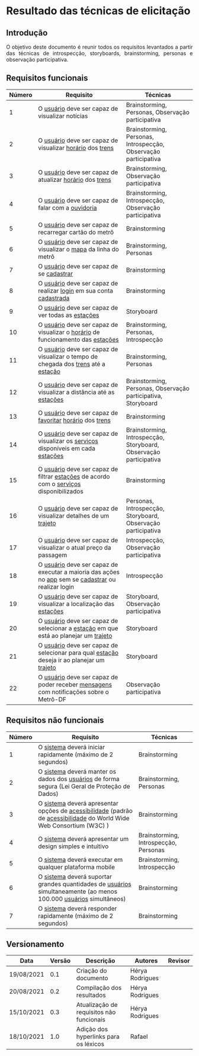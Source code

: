 # Resultado das técnicas de elicitação

## Introdução
<p align="justify"> O objetivo deste documento é reunir todos os requisitos levantados a partir das técnicas de introspecção, storyboards, brainstorming, personas e observação participativa.</p>

## Requisitos funcionais

| Número | Requisito               | Técnicas               |
| ------ | ----------------------- | ---------------------  | 
| 1      | O <a href="../../Modelagem/lexico#usuario">usuário</a> deve ser capaz de visualizar notícias  | Brainstorming, Personas, Observação participativa
| 2      | O <a href="../../Modelagem/lexico#usuario">usuário</a> deve ser capaz de visualizar <a href="../../Modelagem/lexico#horario">horário</a> dos <a href="../../Modelagem/lexico#trem">trens</a>   | Brainstorming, Personas, Introspecção, Observação participativa
| 3      | O <a href="../../Modelagem/lexico#usuario">usuário</a> deve ser capaz de atualizar <a href="../../Modelagem/lexico#horario">horário</a> dos <a href="../../Modelagem/lexico#trem">trens</a>  | Brainstorming, Observação participativa
| 4      | O <a href="../../Modelagem/lexico#usuario">usuário</a> deve ser capaz de falar com a <a href="../../Modelagem/lexico#ouvidoria">ouvidoria</a> | Brainstorming, Introspecção, Observação participativa
| 5      | O <a href="../../Modelagem/lexico#usuario">usuário</a> deve ser capaz de recarregar cartão do metrô  | Brainstorming
| 6      | O <a href="../../Modelagem/lexico#usuario">usuário</a> deve ser capaz de visualizar o <a href="../../Modelagem/lexico#mapa">mapa</a> da linha do metrô  | Brainstorming, Personas
| 7      | O <a href="../../Modelagem/lexico#usuario">usuário</a> deve ser capaz de se <a href="../../Modelagem/lexico#cadastrar">cadastrar</a> | Brainstorming
| 8      | O <a href="../../Modelagem/lexico#usuario">usuário</a> deve ser capaz de realizar <a href="../../Modelagem/lexico#entrar">login</a> em sua conta <a href="../../Modelagem/lexico#cadastrar">cadastrada</a> | Brainstorming
| 9      | O <a href="../../Modelagem/lexico#usuario">usuário</a> deve ser capaz de ver todas as <a href="../../Modelagem/lexico#estacao">estações</a> | Storyboard
| 10      | O <a href="../../Modelagem/lexico#usuario">usuário</a> deve ser capaz de visualizar o <a href="../../Modelagem/lexico#horario">horário</a> de funcionamento das <a href="../../Modelagem/lexico#estacao">estações</a>  | Brainstorming, Personas, Introspecção
| 11     | O <a href="../../Modelagem/lexico#usuario">usuário</a> deve ser capaz de visualizar o tempo de chegada dos <a href="../../Modelagem/lexico#trem">trens</a> até a <a href="../../Modelagem/lexico#estacao">estação</a>  | Brainstorming, Personas
| 12     | O <a href="../../Modelagem/lexico#usuario">usuário</a> deve ser capaz de visualizar a distância até as <a href="../../Modelagem/lexico#estacao">estações</a>  | Brainstorming, Personas, Observação participativa,  Storyboard
| 13     | O <a href="../../Modelagem/lexico#usuario">usuário</a> deve ser capaz de <a href="../../Modelagem/lexico#favoritar">favoritar</a> <a href="../../Modelagem/lexico#horario">horário</a> dos <a href="../../Modelagem/lexico#trem">trens</a>  | Brainstorming
| 14     | O <a href="../../Modelagem/lexico#usuario">usuário</a> deve ser capaz de visualizar os <a href="../../Modelagem/lexico#servicos">serviços</a> disponíveis em cada <a href="../../Modelagem/lexico#estacao">estações</a>  | Brainstorming, Introspecção,  Storyboard, Observação participativa
| 15     | O <a href="../../Modelagem/lexico#usuario">usuário</a> deve ser capaz de filtrar <a href="../../Modelagem/lexico#estacao">estações</a> de acordo com o <a href="../../Modelagem/lexico#servicos">serviços</a> disponibilizados  | Brainstorming
| 16     | O <a href="../../Modelagem/lexico#usuario">usuário</a> deve ser capaz de visualizar detalhes de um <a href="../../Modelagem/lexico#trajeto">trajeto</a> | Personas, Introspecção,  Storyboard, Observação participativa
| 17     | O <a href="../../Modelagem/lexico#usuario">usuário</a> deve ser capaz de visualizar o atual preço da passagem  | Introspecção, Observação participativa
| 18     | O <a href="../../Modelagem/lexico#usuario">usuário</a> deve ser capaz de executar a maioria das ações no <a href="../../Modelagem/lexico#aplicativo">app</a> sem se <a href="../../Modelagem/lexico#cadastrar">cadastrar</a> ou realizar login | Introspecção
| 19     | O <a href="../../Modelagem/lexico#usuario">usuário</a> deve ser capaz de visualizar a localização das <a href="../../Modelagem/lexico#estacao">estações</a> | Storyboard, Observação participativa
| 20     | O <a href="../../Modelagem/lexico#usuario">usuário</a> deve ser capaz de selecionar a <a href="../../Modelagem/lexico#estacao">estação</a> em que está ao planejar um <a href="../../Modelagem/lexico#trajeto">trajeto</a> | Storyboard
| 21     | O <a href="../../Modelagem/lexico#usuario">usuário</a> deve ser capaz de selecionar para qual <a href="../../Modelagem/lexico#estacao">estação</a> deseja ir ao planejar um <a href="../../Modelagem/lexico#trajeto">trajeto</a> | Storyboard
| 22     | O <a href="../../Modelagem/lexico#usuario">usuário</a> deve ser capaz de poder receber <a href="../../Modelagem/lexico#mensagem">mensagens</a> com notificações  sobre o Metrô-DF| Observação participativa


## Requisitos não funcionais 

| Número | Requisito               | Técnicas
| ------ | ----------------------- | ------
| 1      | O <a href="../../Modelagem/exico#aplicativo">sistema</a> deverá iniciar rapidamente (máximo de 2 segundos) | Brainstorming
| 2      | O <a href="../../Modelagem/exico#aplicativo">sistema</a> deverá manter os dados dos <a href="../../Modelagem/lexico#usuario">usuários</a> de forma segura (Lei Geral de Proteção de Dados) | Brainstorming, Personas
| 3      | O <a href="../../Modelagem/exico#aplicativo">sistema</a> deverá apresentar opções de <a href="../../Modelagem/lexico#acessibilidade">acessibilidade</a> (padrão de <a href="../../Modelagem/lexico#acessibilidade">acessibilidade</a> do World Wide Web Consortium (W3C) ) | Brainstorming
| 4      | O <a href="../../Modelagem/exico#aplicativo">sistema</a> deverá apresentar um design simples e intuitivo  | Brainstorming, Introspecção, Personas
| 5      | O <a href="../../Modelagem/exico#aplicativo">sistema</a> deverá executar em qualquer plataforma mobile |Brainstorming,  Introspecção
| 6      | O <a href="../../Modelagem/exico#aplicativo">sistema</a> deverá suportar grandes quantidades de <a href="../../Modelagem/lexico#usuario">usuários</a> simultaneamente (ao menos 100.000 <a href="../../Modelagem/lexico#usuario">usuários</a> simultâneos)| Brainstorming
| 7      | O <a href="../../Modelagem/exico#aplicativo">sistema</a> deverá responder rapidamente (máximo de 2 segundos) | Brainstorming


## Versionamento

| Data       | Versão | Descrição                                       | Autores          | Revisor          |
| ---------- | ------ | ---------------------------------------------   | ---------------- | ---------------- |
| 19/08/2021 |  0.1   | Criação do documento                            | Hérya Rodrigues  |                  |
| 20/08/2021 |  0.2   | Compilação dos resultados                       | Hérya Rodrigues  |                  |
| 15/10/2021 |  0.3   | Atualização de requisitos não funcionais        | Hérya Rodrigues  |                  |
| 18/10/2021 |  1.0   | Adição dos hyperlinks para os léxicos | Rafael | |